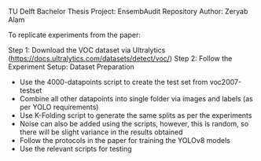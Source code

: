 TU Delft Bachelor Thesis Project: EnsembAudit Repository
Author: Zeryab Alam

To replicate experiments from the paper:

Step 1: Download the VOC dataset via Ultralytics (https://docs.ultralytics.com/datasets/detect/voc/)
Step 2: Follow the Experiment Setup: Dataset Preparation
  - Use the 4000-datapoints script to create the test set from voc2007-testset
  - Combine all other datapoints into single folder via images and labels (as per YOLO requirements)
  - Use K-Folding script to generate the same splits as per the experiments
  - Noise can also be added using the scripts, however, this is random, so there will be slight variance in the results obtained
  - Follow the protocols in the paper for training the YOLOv8 models
  - Use the relevant scripts for testing
